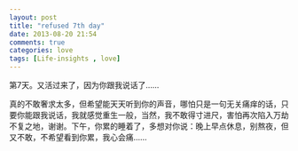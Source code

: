 ```yaml
---
layout: post
title: "refused 7th day"
date: 2013-08-20 21:54
comments: true
categories: love
tags: [Life-insights , love]
---
```

第7天。又活过来了，因为你跟我说话了……
<!--more-->
真的不敢奢求太多，但希望能天天听到你的声音，哪怕只是一句无关痛痒的话，只要你能跟我说话，我就感觉重生一般，当然，我不敢得寸进尺，害怕再次陷入万劫不复之地，谢谢。下午，你累的睡着了，多想对你说：晚上早点休息，别熬夜，但又不敢，不希望看到你累，我心会痛……